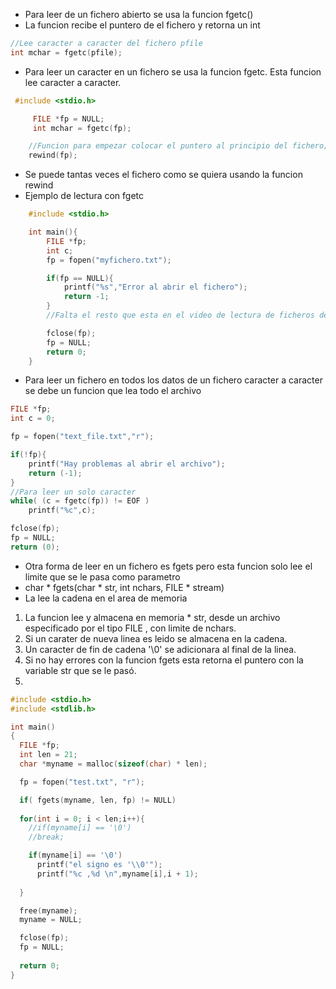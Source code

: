 - Para leer de un fichero abierto se usa la funcion fgetc()
- La funcion recibe el puntero de el fichero y retorna un int 
```c 
//Lee caracter a caracter del fichero pfile  
int mchar = fgetc(pfile);
```

- Para leer un caracter en un fichero se usa la funcion fgetc. Esta funcion lee caracter a caracter.
```c
 #include <stdio.h>

	 FILE *fp = NULL;
	 int mchar = fgetc(fp);

	//Funcion para empezar colocar el puntero al principio del fichero;
	rewind(fp);
```

- Se puede tantas veces el fichero como se quiera usando la funcion rewind
- Ejemplo de lectura con fgetc 
```c 
	#include <stdio.h>

	int main(){
		FILE *fp;
		int c;
		fp = fopen("myfichero.txt");

		if(fp == NULL){
			printf("%s","Error al abrir el fichero");
			return -1;
		}
		//Falta el resto que esta en el video de lectura de ficheros del curso de c

		fclose(fp);
		fp = NULL;
		return 0;
	}
```

- Para leer un fichero en todos los datos de un fichero caracter a caracter se debe un funcion que lea todo el archivo
```c
FILE *fp;
int c = 0;

fp = fopen("text_file.txt","r");

if(!fp){
	printf("Hay problemas al abrir el archivo");
	return (-1);
}
//Para leer un solo caracter 
while( (c = fgetc(fp)) != EOF )
	printf("%c",c);

fclose(fp);
fp = NULL;
return (0);

```

- Otra forma de leer en un fichero es fgets pero esta funcion solo lee el limite que se le pasa como parametro 
- char * fgets(char * str, int nchars, FILE * stream)
- La lee la cadena en el area de memoria
 1. La funcion lee y almacena en memoria  * str, desde un archivo especificado por el tipo FILE , con limite de nchars.
 2. Si un carater de nueva linea es leido se almacena en la cadena.
 3. Un  caracter de fin de cadena '\\0' se adicionara al final de la linea.
 4. Si no hay errores con la funcion fgets esta retorna el puntero con la variable  str que se le pasó.
 5. 
```c
#include <stdio.h>
#include <stdlib.h>

int main()
{
  FILE *fp;
  int len = 21;
  char *myname = malloc(sizeof(char) * len);

  fp = fopen("test.txt", "r");

  if( fgets(myname, len, fp) != NULL) 
	
  for(int i = 0; i < len;i++){
    //if(myname[i] == '\0')
    //break;

    if(myname[i] == '\0')
      printf("el signo es '\\0'");
      printf("%c ,%d \n",myname[i],i + 1);
		
  }

  free(myname);
  myname = NULL;

  fclose(fp);
  fp = NULL;
  
  return 0;
}

```

